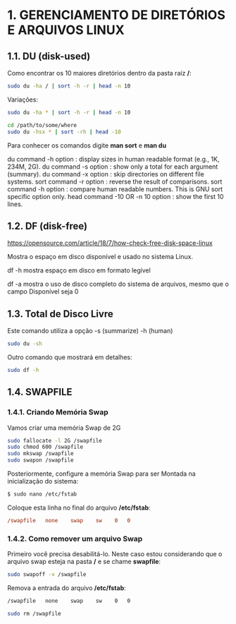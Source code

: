 # 1. GERENCIAMENTO DE DIRETÓRIOS E ARQUIVOS LINUX

## 1.1. DU (disk-used)

Como encontrar os 10 maiores diretórios dentro da pasta raíz **/**:

```bash
sudo du -ha / | sort -h -r | head -n 10
```

Variações:

```bash
sudo du -ha * | sort -h -r | head -n 10
```

```bash
cd /path/to/some/where
sudo du -hsx * | sort -rh | head -10
```

Para conhecer os comandos digite **man sort** e **man du**

du command -h option : display sizes in human readable format (e.g., 1K, 234M, 2G).
du command -s option : show only a total for each argument (summary).
du command -x option : skip directories on different file systems.
sort command -r option : reverse the result of comparisons.
sort command -h option : compare human readable numbers. This is GNU sort specific option only.
head command -10 OR -n 10 option : show the first 10 lines.


## 1.2. DF (disk-free)

https://opensource.com/article/18/7/how-check-free-disk-space-linux

Mostra o espaço em disco disponível e usado no sistema Linux.

df -h mostra espaço em disco em formato legível

df -a mostra o uso de disco completo do sistema de arquivos, mesmo que o campo Disponível seja 0


## 1.3. Total de Disco Livre

Este comando utiliza a opção -s (summarize) -h (human)
```bash
sudo du -sh
```

Outro comando que mostrará em detalhes:

```bash
sudo df -h
```



## 1.4. SWAPFILE

### 1.4.1. Criando Memória Swap

Vamos criar uma memória Swap de 2G

```bash
sudo fallocate -l 2G /swapfile
sudo chmod 600 /swapfile
sudo mkswap /swapfile
sudo swapon /swapfile
```

Posteriormente, configure a memória Swap para ser Montada na inicialização do sistema:

```bash
$ sudo nano /etc/fstab
```

Coloque esta linha no final do arquivo **/etc/fstab**:

```ini
/swapfile   none    swap    sw    0   0
```

### 1.4.2. Como remover um arquivo Swap

Primeiro você precisa desabilitá-lo. Neste caso estou considerando que o arquivo swap esteja na pasta **/** e se chame **swapfile**:

```bash
sudo swapoff -v /swapfile
```

Remova a entrada do arquivo **/etc/fstab**:

```bash
/swapfile   none    swap    sw    0   0
```

```bash
sudo rm /swapfile
```